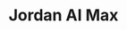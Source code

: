 ---
title: Jordan AI Max
type: landing
show_breadcrumb: true

tags: ["AI"]

sections:
  - block: markdown
    content:
      title: Jordan AI Max
      subtitle: My subtitle
      text: Add any **markdown** formatted content here - text, images, videos, galleries - and even HTML code!
    design:
      # See Page Builder docs for all section customization options.
      # Choose how many columns the section has. Valid values: '1' or '2'.
      columns: '1'
---